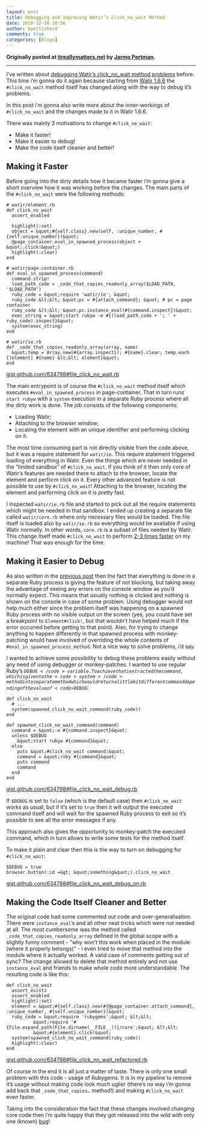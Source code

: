 ```yaml
---
layout: post
title: Debugging and Improving Watir’s click_no_wait Method
date: 2010-12-28 10:56
author: bpettichord
comments: true
categories: [Blogs]
---
```

<strong>Originally posted at <a href="http://www.itreallymatters.net/post/1366392123/debugging-and-improving-watirs-click-no-wait-method">itreallymatters.net</a> by <a href="http://www.itreallymatters.net/">Jarmo Pertman</a>.</strong>

<hr />

I’ve written about <a href="http://www.itreallymatters.net/post/378669758/debugging-watirs-click-no-wait-method-problems">debugging Watir’s click_no_wait method problems</a> before. This time i’m gonna do it again because starting from <a href="http://rubygems.org/gems/watir">Watir 1.6.6</a> the <code>#click_no_wait</code> method itself has changed along with the way to debug it’s problems.

In this post i’m gonna also write more about the inner-workings of <code>#click_no_wait</code> and the changes made to it in Watir 1.6.6.

There was mainly 3 motivations to change <code>#click_no_wait</code>:

<ul>
	<li>Make it faster!</li>
	<li>Make it easier to debug!</li>
	<li>Make the code itself cleaner and better!</li>
</ul>

<h2>Making it Faster</h2>

Before going into the dirty details how it became faster i’m gonna give a short overview how it was working before the changes. The main parts of the <code>#click_no_wait</code> were the following methods:

	# watir/element.rb
	def click_no_wait
	  assert_enabled

	  highlight(:set)
	  object = &quot;#{self.class}.new(self, :unique_number, #{self.unique_number})&quot;
	  @page_container.eval_in_spawned_process(object + &quot;.click!&quot;)
	  highlight(:clear)
	end

	# watir/page-container.rb
	def eval_in_spawned_process(command)
	  command.strip!
	  load_path_code = _code_that_copies_readonly_array($LOAD_PATH, '$LOAD_PATH')
	  ruby_code = &quot;require 'watir/ie'; &quot;
	  ruby_code &lt;&lt; &quot;pc = #{attach_command}; &quot; # pc = page container
	  ruby_code &lt;&lt; &quot;pc.instance_eval(#{command.inspect})&quot;
	  exec_string = &quot;start rubyw -e #{(load_path_code + '; ' + ruby_code).inspect}&quot;
	  system(exec_string)
	end

	# watir/ie.rb
	def _code_that_copies_readonly_array(array, name)
	  &quot;temp = Array.new(#{array.inspect}); #{name}.clear; temp.each {|element| #{name} &lt;&lt; element}&quot;
	end

<a href="https://gist.github.com/634798#file_click_no_wait.rb">gist.github.com/634798#file_click_no_wait.rb</a>

The main entrypoint is of course the <code>#click_no_wait</code> method itself which executes <code>#eval_in_spawned_process</code> in page-container. That in turn runs <code>start rubyw</code> with a <code>system</code> execution in a separate Ruby process where all the dirty work is done. The job consists of the following components:

<ul>
	<li>Loading Watir;</li>
	<li>Attaching to the browser window;</li>
	<li>Locating the element with an unique identifier and performing clicking on it.</li>
</ul>

The most time consuming part is not directly visible from the code above, but it was a require statement for <code>watir/ie</code>. This require statement triggered loading of everything in Watir. Even the things which are never needed in the “limited sandbox” of <code>#click_no_wait</code>. If you think of it then only core of Watir’s features are needed there to attach to the browser, locate the element and perform click on it. Every other advanced feature is not possible to use by <code>#click_no_wait</code>! Attaching to the browser, locating the element and performing click on it is pretty fast.

I inspected <code>watir/ie.rb</code> file and started to pick out all the require statements which might be needed in that sandbox. I ended up creating a separate file called <code>watir/core.rb</code> where only necessary files would be loaded. The file itself is loaded also by <code>watir/ie.rb</code> so everything would be available if using Watir normally. In other words, <code>core.rb</code> is a subset of files needed by Watir. This change itself made <code>#click_no_wait</code> to perform <a href="http://jira.openqa.org/browse/WTR-449">2-3 times faster</a> on my machine! That was enough for the time.

<h2>Making it Easier to Debug</h2>

As also written in the <a href="http://www.itreallymatters.net/post/378669758/debugging-watirs-click-no-wait-method-problems">previous post</a> then the fact that everything is done in a separate Ruby process is giving the feature of not blocking, but taking away the advantage of seeing any errors on the console window as you’d normally expect. This means that usually nothing is clicked and nothing is shown on the console in case of some problem. Using debugger would not help much either since the problem itself was happening on a spawned Ruby process with no visible output on the screen (yes, you could have set a breakpoint to <code>Element#click!</code>, but that wouldn’t have helped much if the error occurred before getting to that point). Also, for trying to change anything to happen differently in that spawned process with monkey-patching would have involved of overriding the whole contents of <code>#eval_in_spawned_process_method</code>. Not a nice way to solve problems, i’d say.

I wanted to achieve some possibility to debug these problems easily without any need of using debugger or monkey-patches. I wanted to use regular Ruby’s <code>$DEBUG</code> variable. To achieve that i extracted the command, which is given to the <code>system</code> method into separate method which would return a little bit different command depending of the value of <code>$DEBUG</code>:

	def click_no_wait
	  # ...
	  system(spawned_click_no_wait_command(ruby_code))
	end

	def spawned_click_no_wait_command(command)
	  command = &quot;-e #{command.inspect}&quot;
	  unless $DEBUG
	    &quot;start rubyw #{command}&quot;
	  else
	    puts &quot;#click_no_wait command:&quot;
	    command = &quot;ruby #{command}&quot;
	    puts command
	    command
	  end
	end

<a href="https://gist.github.com/634798#file_click_no_wait_debug.rb">gist.github.com/634798#file_click_no_wait_debug.rb</a>

If <code>$DEBUG</code> is set to <code>false</code> (which is the default case) then <code>#click_no_wait</code> works as usual, but if it’s set to <code>true</code> then it will output the executed command itself and will wait for the spawned Ruby process to exit so it’s possible to see all the error messages if any.

This approach also gives the opportunity to monkey-patch the executed command, which in turn allows to write some tests for the method itself.

To make it plain and clear then this is the way to turn on debugging for <code>#click_no_wait</code>:


	$DEBUG = true
	browser.button(:id =&gt; &quot;something&quot;).click_no_wait

<a href="https://gist.github.com/634798#file_click_no_wait_debug_on.rb">gist.github.com/634798#file_click_no_wait_debug_on.rb</a>

<h2>Making the Code Itself Cleaner and Better</h2>

The original code had some commented out code and over-generalisation. There were <code>instance_eval</code>’s and all other neat tricks which were not needed at all. The most cumbersome was the method called <code>_code_that_copies_readonly_array</code> defined in the global scope with a slightly funny comment - “why won’t this work when placed in the module (where it properly belongs)” - i even tried to move that method into the module where it actually worked. A valid case of comments getting out of sync? The change allowed to delete that method entirely and not use <code>instance_eval</code> and friends to make whole code more understandable. The resulting code is like this:

	def click_no_wait
	  assert_exists
	  assert_enabled
	  highlight(:set)
	  element = &quot;#{self.class}.new(#{@page_container.attach_command}, :unique_number, #{self.unique_number})&quot;
	  ruby_code = &quot;require 'rubygems';&quot; &lt;&lt;
	          &quot;require '#{File.expand_path(File.dirname(__FILE__))}/core';&quot; &lt;&lt;
	          &quot;#{element}.click!&quot;
	  system(spawned_click_no_wait_command(ruby_code))
	  highlight(:clear)
	end

<a href="https://gist.github.com/634798#file_click_no_wait_refactored.rb">gist.github.com/634798#file_click_no_wait_refactored.rb</a>

Of course in the end it is all just a matter of taste. There is only one small problem with this code - usage of Rubygems. It is in my pipeline to remove it’s usage without making code look much uglier (there’s no way i’m gonna add back that <code>_code_that_copies…</code> method!) and making <code>#click_no_wait</code> even faster.

Taking into the consideration the fact that these changes involved changing core code then i’m quite happy that they got released into the wild with only one (known) <a href="http://jira.openqa.org/browse/WTR-459">bug</a>!
